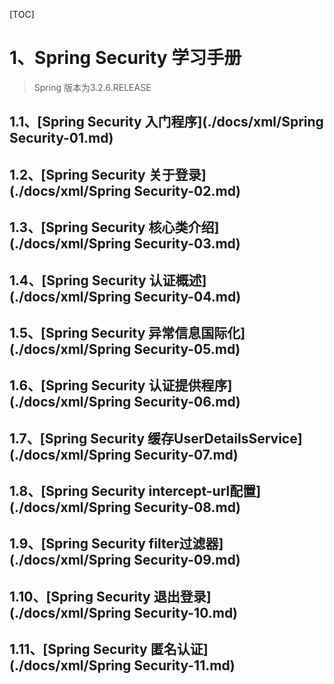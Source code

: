 [TOC]

# 1、Spring Security 学习手册

> Spring 版本为3.2.6.RELEASE

## 1.1、[Spring Security 入门程序](./docs/xml/Spring Security-01.md)

## 1.2、[Spring Security 关于登录](./docs/xml/Spring Security-02.md)

## 1.3、[Spring Security 核心类介绍](./docs/xml/Spring Security-03.md)

## 1.4、[Spring Security 认证概述](./docs/xml/Spring Security-04.md)

## 1.5、[Spring Security 异常信息国际化](./docs/xml/Spring Security-05.md)

## 1.6、[Spring Security 认证提供程序](./docs/xml/Spring Security-06.md)

## 1.7、[Spring Security 缓存UserDetailsService](./docs/xml/Spring Security-07.md)

## 1.8、[Spring Security intercept-url配置](./docs/xml/Spring Security-08.md)

## 1.9、[Spring Security filter过滤器](./docs/xml/Spring Security-09.md)

## 1.10、[Spring Security 退出登录](./docs/xml/Spring Security-10.md)

## 1.11、[Spring Security 匿名认证](./docs/xml/Spring Security-11.md)

